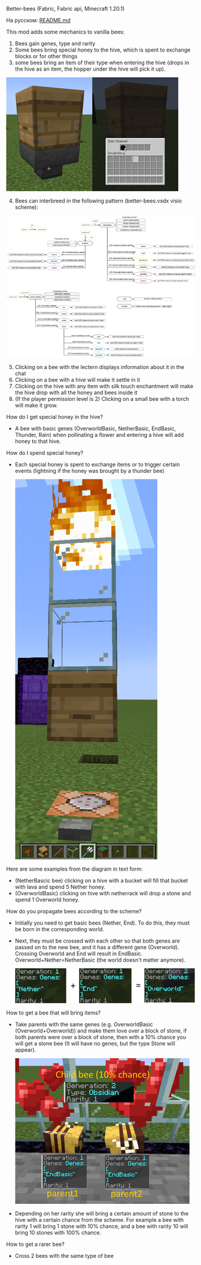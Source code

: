 Better-bees (Fabric, Fabric api, Minecraft 1.20.1)

На русском: [README.md](https://github.com/Alexresh/better-bee/blob/master/README_RU.md)

This mod adds some mechanics to vanilla bees:
1. Bees gain genes, type and rarity
2. Some bees bring special honey to the hive, which is spent to exchange blocks or for other things
3. some bees bring an item of their type when entering the hive (drops in the hive as an item, the hopper under the hive will pick it up).
   
  ![Drop example](https://github.com/Alexresh/better-bee/blob/master/images/example2.png?raw=true)

4. Bees can interbreed in the following pattern (better-bees.vsdx visio scheme):
   
  ![Dropping and crossbreeding scheme](https://github.com/Alexresh/better-bee/blob/master/images/scheme.png?raw=true)

5. Clicking on a bee with the lectern displays information about it in the chat
6. Clicking on a bee with a hive will make it settle in it
7. Clicking on the hive with any item with silk touch enchantment will make the hive drop with all the honey and bees inside it
8. (If the player permission level is 2) Clicking on a small bee with a torch will make it grow.

How do I get special honey in the hive? 
- A bee with basic genes (OverworldBasic, NetherBasic, EndBasic, Thunder, Rain) when pollinating a flower and entering a hive will add honey to that hive.

How do I spend special honey? 
- Each special honey is spent to exchange items or to trigger certain events (lightning if the honey was brought by a thunder bee)

  ![Example of a lightning call](https://github.com/Alexresh/better-bee/blob/master/images/example4.png?raw=true)

Here are some examples from the diagram in text form: 
- (NetherBascic bee) clicking on a hive with a bucket will fill that bucket with lava and spend 5 Nether honey.
- (OverworldBasic) clicking on  hive with netherrack will drop a stone and spend 1 Overworld honey.

How do you propagate bees according to the scheme?
- Initially you need to get basic bees (Nether, End). To do this, they must be born in the corresponding world.
- Next, they must be crossed with each other so that both genes are passed on to the new bee, and it has a different gene (Overworld). Crossing Overworld and End will result in EndBasic. Overworld+Nether=NetherBasic (the world doesn't matter anymore).

  ![How to get an Overworld bee](https://github.com/Alexresh/better-bee/blob/master/images/example.png?raw=true)

How to get a bee that will bring items?
- Take parents with the same genes (e.g. OverworldBasic (Overworld+Overworld)) and make them love over a block of stone, if both parents were over a block of stone, then with a 10% chance you will get a stone bee (It will have no genes, but the type Stone will appear).

  ![Example of obtaining an obsidian bee](https://github.com/Alexresh/better-bee/blob/master/images/example3.png?raw=true)

- Depending on her rarity she will bring a certain amount of stone to the hive with a certain chance from the scheme.
For example a bee with rarity 1 will bring 1 stone with 10% chance, and a bee with rarity 10 will bring 10 stones with 100% chance. 

How to get a rarer bee?
- Cross 2 bees with the same type of bee
